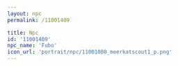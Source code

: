 ```yaml
---
layout: npc
permalink: /11001409

title: Npc
id: '11001409'
npc_name: 'Fubo'
icon_url: 'portrait/npc/11001080_meerkatscout1_p.png'
---
```

